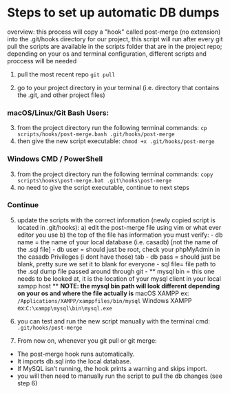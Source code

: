 # Steps to set up automatic DB dumps

overview: this process will copy a "hook" called post-merge (no extension) into the .git/hooks directory for our project, this script will run after every git pull
the scripts are available in the scripts folder that are in the project repo; depending on your os and terminal configuration, different scripts and proccess will be needed

1) pull the most recent repo ``git pull``

2) go to your project directory in your terminal (i.e. directory that contains the .git, and other project files)
### macOS/Linux/Git Bash Users: 
3) from the project directory run the following terminal commands: ``cp scripts/hooks/post-merge.bash .git/hooks/post-merge``
4) then give the new script executable: ``chmod +x .git/hooks/post-merge``
### Windows CMD / PowerShell
3) from the project directory run the following terminal commands: ``copy scripts\hooks\post-merge.bat .git\hooks\post-merge``
4) no need to give the script executable, continue to next steps
### Continue
5) update the scripts with the correct information (newly copied script is located in .git/hooks):
	a) edit the post-merge file using vim or what ever editor you use
	b) the top of the file has information you must verify:
		- db name = the name of your local database (i.e. casadb) [not the name of the .sql file]
		- db user = should just be root, check your phpMyAdmin in the casadb Privileges (i dont have those) tab
		- db pass = should just be blank, pretty sure we set it to blank for everyone
		- sql file= file path to the .sql dump file passed around through git
		- ** mysql bin = this one needs to be looked at, it is the location of your mysql client in your local xampp host **
		  **NOTE: the mysql bin path will look different depending on your os and where the file actually is**
		  macOS XAMPP ex: `/Applications/XAMPP/xamppfiles/bin/mysql`
		  Windows XAMPP ex:`C:\xampp\mysql\bin\mysql.exe`

6) you can test and run the new script manually with the terminal cmd: ``.git/hooks/post-merge``
7) From now on, whenever you git pull or git merge:
- The post-merge hook runs automatically.
- It imports db.sql into the local database.
- If MySQL isn’t running, the hook prints a warning and skips import.
- you will then need to manually run the script to pull the db changes (see step 6)





